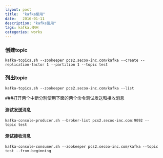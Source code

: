 ```yaml
---
layout: post
title:  "kafka使用"
date:   2016-01-11
description: "kafka使用"
tags: kafka,使用
categories: works
---
```


### 创建topic
    kafka-topics.sh --zookeeper pcs2.secoo-inc.com/kafka --create --replication-factor 1 --partition 1 --topic test

### 列出topic
    kafka-topics.sh --zookeeper pcs2.secoo-inc.com/kafka --list

###打开两个中断分别使用下面的两个命令测试发送和接收消息

#### 测试发送消息
    kafka-console-producer.sh --broker-list pcs2.secoo-inc.com:9092 --topic test

#### 测试接收消息
    kafka-console-consumer.sh --zookeeper pcs2.secoo-inc.com/kafka --topic test --from-beginning
